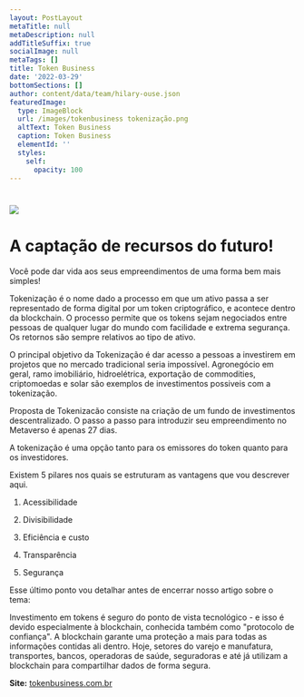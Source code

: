 ```yaml
---
layout: PostLayout
metaTitle: null
metaDescription: null
addTitleSuffix: true
socialImage: null
metaTags: []
title: Token Business
date: '2022-03-29'
bottomSections: []
author: content/data/team/hilary-ouse.json
featuredImage:
  type: ImageBlock
  url: /images/tokenbusiness tokenização.png
  altText: Token Business
  caption: Token Business
  elementId: ''
  styles:
    self:
      opacity: 100
---
```

# ![](https://preview--parcerias-31ffd.stackbit.dev/\_static/app-assets/images/cover%20token%20busoness.png)

# A captação de recursos do futuro!

Você pode dar vida aos seus empreendimentos de uma forma bem mais simples! 

Tokenização é o nome dado a processo em que um ativo passa a ser representado de forma digital por um token criptográfico, e acontece dentro da blockchain. O processo permite que os tokens sejam negociados entre pessoas de qualquer lugar do mundo com facilidade e extrema segurança. Os retornos são sempre relativos ao tipo de ativo.

O principal objetivo da Tokenização é dar acesso a pessoas a investirem em projetos que no mercado tradicional seria impossível. Agronegócio em geral, ramo imobiliário, hidroelétrica, exportação de commodities, criptomoedas e solar são exemplos de investimentos possiveis com a tokenização.

Proposta de Tokenizacão consiste na criação de um fundo de investimentos descentralizado. O passo a passo para introduzir seu empreendimento no Metaverso é apenas 27 dias.

A tokenização é uma opção tanto para os emissores do token quanto para os investidores.

Existem 5 pilares nos quais se estruturam as vantagens que vou descrever aqui.

1.  Acessibilidade

2.  Divisibilidade

3.  Eficiência e custo

4.  Transparência

5.  Segurança

Esse último ponto vou detalhar antes de encerrar nosso artigo sobre o tema:

Investimento em tokens é seguro do ponto de vista tecnológico - e isso é devido especialmente à blockchain, conhecida também como "protocolo de confiança". A blockchain garante uma proteção a mais para todas as informações contidas ali dentro. Hoje, setores do varejo e manufatura, transportes, bancos, operadoras de saúde, seguradoras e até já utilizam a blockchain para compartilhar dados de forma segura.

**Site:** [tokenbusiness.com.br](tokenbusiness.com.br)
